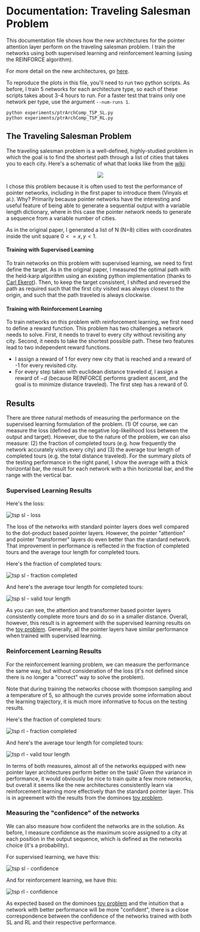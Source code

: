 # Documentation: Traveling Salesman Problem

This documentation file shows how the new architectures for the pointer 
attention layer perform on the traveling salesman problem. I train the 
networks using both supervised learning and reinforcement learning (using the
REINFORCE algorithm). 

For more detail on the new architectures, go
[here](pointerArchitectureComparison.md).

To reproduce the plots in this file, you'll need to run two python scripts. As
before, I train 5 networks for each architecture type, so each of these 
scripts takes about 3-4 hours to run. For a faster test that trains only one
network per type, use the argument ``--num-runs 1``. 
```
python experiments/ptrArchComp_TSP_SL.py
python experiments/ptrArchComp_TSP_RL.py
```

## The Traveling Salesman Problem
The traveling salesman problem is a well-defined, highly-studied problem in 
which the goal is to find the shortest path through a list of cities that 
takes you to each city. Here's a schematic of what that looks like from the 
[wiki](https://en.wikipedia.org/wiki/Travelling_salesman_problem):

<p align="center">
  <img src="media/wiki_travelingSalesmanProblem.png" style="background-color:#FFFF">
</p>

I chose this problem because it is often used to test the performance of 
pointer networks, including in the first paper to introduce them (Vinyals et
al.). Why? Primarily because pointer networks have the interesting and useful
feature of being able to generate a sequential output with a variable length
dictionary, where in this case the pointer network needs to generate a 
sequence from a variable number of cities. 

As in the original paper, I generated a list of N (N=8) cities with 
coordinates inside the unit square $0 <= x,y < 1$.

#### Training with Supervised Learning 
To train networks on this problem with supervised learning, we need to first 
define the target. As in the original paper, I measured the optimal path with
the held-karp algorithm using an existing python implementation (thanks to 
[Carl Ekerot](https://github.com/CarlEkerot/held-karp/blob/master/held-karp.py)).
Then, to keep the target consistent, I shifted and reversed the path as 
required such that the first city visited was always closest to the origin, 
and such that the path traveled is always clockwise. 

#### Training with Reinforcement Learning
To train networks on this problem with reinforcement learning, we first need
to define a reward function. This problem has two challenges a network needs
to solve. First, it needs to travel to every city without revisiting any city.
Second, it needs to take the shortest possible path. These two features lead
to two independent reward functions. 

- I assign a reward of 1 for every new city that is reached and a reward
of -1 for every revisited city. 
- For every step taken with euclidean distance traveled $d$, I assign a reward
of $-d$ (because REINFORCE performs gradient ascent, and the goal is to 
minimize distance traveled). The first step has a reward of 0. 


## Results
There are three natural methods of measuring the performance on the supervised
learning formulation of the problem. (1) Of course, we can measure the loss 
(defined as the negative log-likelihood loss between the output and target). 
However, due to the nature of the problem, we can also measure: (2) the 
fraction of completed tours (e.g. how frequently the network accurately visits
every city) and (3) the average tour length of completed tours (e.g. the total
distance traveled). For the summary plots of the testing performance in the 
right panel, I show the average with a thick horizontal bar, the result for 
each network with a thin horizontal bar, and the range with the vertical bar. 

### Supervised Learning Results
Here's the loss:

![tsp sl - loss](media/ptrArchComp_TSP_SL.png)

The loss of the networks with standard pointer layers does well compared to
the dot-product based pointer layers. However, the pointer "attention" and 
pointer "transformer" layers do even better than the standard network. That
improvement in performance is reflected in the fraction of completed tours and
the average tour length for completed tours.


Here's the fraction of completed tours:

![tsp sl - fraction completed](media/ptrArchComp_TSP_SL_completedTours.png)

And here's the average tour length for completed tours:

![tsp sl - valid tour length](media/ptrArchComp_TSP_SL_tourValidLength.png)

As you can see, the attention and transformer based pointer layers 
consistently complete more tours and do so in a smaller distance. Overall, 
however, this result is in agreement with the supervised learning results on 
the [toy problem](pointerArchitectureComparison.md#variations-in-learning-algorithm-supervised-learning).
Generally, all the pointer layers have similar performance when trained with
supervised learning.

### Reinforcement Learning Results
For the reinforcement learning problem, we can measure the performance the 
same way, but without consideration of the loss (it's not defined since there
is no longer a "correct" way to solve the problem). 

Note that during training the networks choose with thompson sampling and a 
temperature of 5, so although the curves provide some information about the 
learning trajectory, it is much more informative to focus on the testing 
results. 

Here's the fraction of completed tours:

![tsp rl - fraction completed](media/ptrArchComp_TSP_RL_tourComplete.png)

And here's the average tour length for completed tours:

![tsp rl - valid tour length](media/ptrArchComp_TSP_RL_tourValidLength.png)

In terms of both measures, almost all of the networks equipped with new 
pointer layer architectures perform better on the task! Given the variance in
performance, it would obviously be nice to train quite a few more networks, 
but overall it seems like the new architectures consistently learn via 
reinforcement learning more effectively than the standard pointer layer. 
This is in agreement with the results from the dominoes 
[toy problem](pointerArchitectureComparison.md#network-performance). 

### Measuring the "confidence" of the networks
We can also measure how confident the networks are in the solution. As before,
I measure confidence as the maximum score assigned to a city at each position
in the output sequence, which is defined as the networks choice (it's a 
probability). 

For supervised learning, we have this: 

![tsp sl - confidence](media/ptrArchComp_TSP_SL_confidence.png)

And for reinforcement learning, we have this:

![tsp rl - confidence](media/ptrArchComp_TSP_RL_confidence.png)

As expected based on the dominoes 
[toy problem](pointerArchitectureComparison.md#network-confidence) and the 
intuition that a network with better performance will be more "confident", 
there is a close correspondence between the confidence of the networks trained 
with both SL and RL and their respective performance. 

